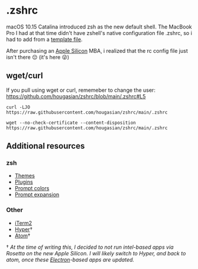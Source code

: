 # .zshrc

macOS 10.15 Catalina introduced zsh as the new default shell. The MacBook Pro I had at that time didn't have zshell's native configuration file .zshrc, so i had to add from a [template file](https://github.com/ohmyzsh/ohmyzsh/blob/master/templates/zshrc.zsh-template).

After purchasing an [Apple Silicon](https://www.apple.com/newsroom/2020/06/apple-announces-mac-transition-to-apple-silicon/) MBA, i realized that the rc config file just isn't there 😔 (it's here 😜)

## wget/curl

If you pull using wget or curl, rememeber to change the user: https://github.com/hougasian/zshrc/blob/main/.zshrc#L5
```
curl -LJO https://raw.githubusercontent.com/hougasian/zshrc/main/.zshrc
```
```
wget --no-check-certificate --content-disposition https://raw.githubusercontent.com/hougasian/zshrc/main/.zshrc
```

## Additional resources

### zsh
- [Themes](https://github.com/ohmyzsh/ohmyzsh/wiki/Themes)
- [Plugins](https://github.com/ohmyzsh/ohmyzsh/wiki/Plugins)
- [Prompt colors](https://en.wikipedia.org/wiki/ANSI_escape_code)
- [Prompt expansion](https://zsh.sourceforge.io/Doc/Release/Prompt-Expansion.html)

### Other
- [iTerm2](https://iterm2.com/)
- [Hyper](https://hyper.is/)&dagger;
- [Atom](https://atom.io/)&dagger;
 
&dagger; _At the time of writing this, I decided to not run intel-based apps via Rosetta on the new Apple Silicon. I will likely switch to Hyper, and back to atom, once these [Electron](https://www.electronjs.org/)-based apps are updated._
